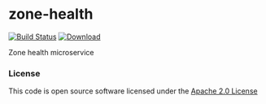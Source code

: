 # zone-health

[![Build Status](https://travis-ci.org/hmrc/zone-health.svg?branch=master)](https://travis-ci.org/hmrc/zone-health) [ ![Download](https://api.bintray.com/packages/hmrc/releases/zone-health/images/download.svg) ](https://bintray.com/hmrc/releases/zone-health/_latestVersion)

Zone health  microservice

### License

This code is open source software licensed under the [Apache 2.0 License]("http://www.apache.org/licenses/LICENSE-2.0.html")

